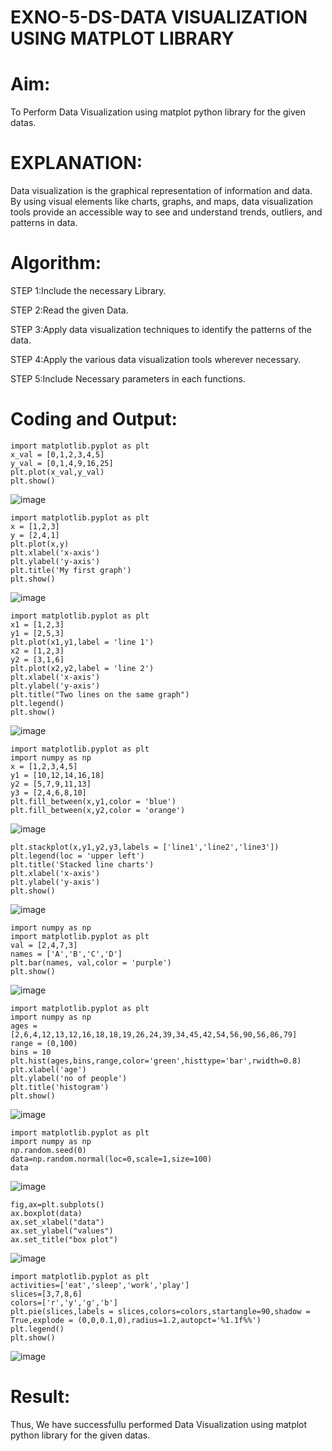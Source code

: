 # EXNO-5-DS-DATA VISUALIZATION USING MATPLOT LIBRARY

# Aim:
  To Perform Data Visualization using matplot python library for the given datas.

# EXPLANATION:
Data visualization is the graphical representation of information and data. By using visual elements like charts, graphs, and maps, data visualization tools provide an accessible way to see and understand trends, outliers, and patterns in data.

# Algorithm:
STEP 1:Include the necessary Library.

STEP 2:Read the given Data.

STEP 3:Apply data visualization techniques to identify the patterns of the data.

STEP 4:Apply the various data visualization tools wherever necessary.

STEP 5:Include Necessary parameters in each functions.

# Coding and Output:
```
import matplotlib.pyplot as plt
x_val = [0,1,2,3,4,5]
y_val = [0,1,4,9,16,25]
plt.plot(x_val,y_val)
plt.show()
```
![image](https://github.com/user-attachments/assets/6c8646fb-4451-40c7-81b9-61c62f2d72df)
```
import matplotlib.pyplot as plt
x = [1,2,3]
y = [2,4,1]
plt.plot(x,y)
plt.xlabel('x-axis')
plt.ylabel('y-axis')
plt.title('My first graph')
plt.show()
```
![image](https://github.com/user-attachments/assets/9b666c0f-22e8-4d1e-8e73-1589c3769cc3)
```
import matplotlib.pyplot as plt
x1 = [1,2,3]
y1 = [2,5,3]
plt.plot(x1,y1,label = 'line 1')
x2 = [1,2,3]
y2 = [3,1,6]
plt.plot(x2,y2,label = 'line 2')
plt.xlabel('x-axis')
plt.ylabel('y-axis')
plt.title("Two lines on the same graph")
plt.legend()
plt.show()
```
![image](https://github.com/user-attachments/assets/4353b040-3ef6-4a74-9bef-71f578b50b35)
```
import matplotlib.pyplot as plt
import numpy as np
x = [1,2,3,4,5]
y1 = [10,12,14,16,18]
y2 = [5,7,9,11,13]
y3 = [2,4,6,8,10]
plt.fill_between(x,y1,color = 'blue')
plt.fill_between(x,y2,color = 'orange')
```
![image](https://github.com/user-attachments/assets/558ac608-689f-4be9-86f7-b6b0128375c4)
```
plt.stackplot(x,y1,y2,y3,labels = ['line1','line2','line3'])
plt.legend(loc = 'upper left')
plt.title('Stacked line charts')
plt.xlabel('x-axis')
plt.ylabel('y-axis')
plt.show()
```
![image](https://github.com/user-attachments/assets/d14d1408-9791-4e17-a4d4-e12959195029)
```
import numpy as np
import matplotlib.pyplot as plt
val = [2,4,7,3]
names = ['A','B','C','D']
plt.bar(names, val,color = 'purple')
plt.show()
```
![image](https://github.com/user-attachments/assets/3aaba476-96da-4e2b-8b3f-b5963ef6f82c)
```
import matplotlib.pyplot as plt
import numpy as np
ages = [2,6,4,12,13,12,16,18,18,19,26,24,39,34,45,42,54,56,90,56,86,79]
range = (0,100)
bins = 10
plt.hist(ages,bins,range,color='green',histtype='bar',rwidth=0.8)
plt.xlabel('age')
plt.ylabel('no of people')
plt.title('histogram')
plt.show()
```
![image](https://github.com/user-attachments/assets/d0af4892-1480-4443-a8c8-5af828edda57)
```
import matplotlib.pyplot as plt
import numpy as np
np.random.seed(0)
data=np.random.normal(loc=0,scale=1,size=100)
data
```
![image](https://github.com/user-attachments/assets/1b24a32a-ffbf-4590-81d7-7060a4a1734d)
```
fig,ax=plt.subplots()
ax.boxplot(data)
ax.set_xlabel("data")
ax.set_ylabel("values")
ax.set_title("box plot")
```
![image](https://github.com/user-attachments/assets/f19ef03b-2514-4747-a266-803bd83b87e4)
```
import matplotlib.pyplot as plt
activities=['eat','sleep','work','play']
slices=[3,7,8,6]
colors=['r','y','g','b']
plt.pie(slices,labels = slices,colors=colors,startangle=90,shadow = True,explode = (0,0,0.1,0),radius=1.2,autopct='%1.1f%%')
plt.legend()
plt.show()
```
![image](https://github.com/user-attachments/assets/7825fe9b-c425-462f-a374-ca7dfb022c97)

# Result:
Thus, We have successfullu performed Data Visualization using matplot python library for the given datas.
